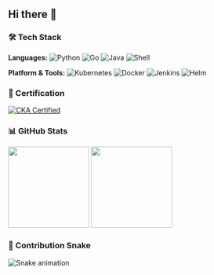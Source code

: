 ## Hi there 👋

### 🛠️ Tech Stack

**Languages:**
![Python](https://img.shields.io/badge/Python-3776AB?style=flat-square&logo=python&logoColor=white)
![Go](https://img.shields.io/badge/Go-00ADD8?style=flat-square&logo=go&logoColor=white)
![Java](https://img.shields.io/badge/Java-ED8B00?style=flat-square&logo=java&logoColor=white)
![Shell](https://img.shields.io/badge/Shell-4EAA25?style=flat-square&logo=gnu-bash&logoColor=white)

**Platform & Tools:**
![Kubernetes](https://img.shields.io/badge/Kubernetes-326CE5?style=flat-square&logo=kubernetes&logoColor=white)
![Docker](https://img.shields.io/badge/Docker-2496ED?style=flat-square&logo=docker&logoColor=white)
![Jenkins](https://img.shields.io/badge/Jenkins-D24939?style=flat-square&logo=jenkins&logoColor=white)
![Helm](https://img.shields.io/badge/Helm-0F1689?style=flat-square&logo=helm&logoColor=white)

### 📜 Certification

[![CKA Certified](https://img.shields.io/badge/CKA-Certified%20Kubernetes%20Administrator-326CE5?style=flat-square&logo=kubernetes&logoColor=white)](https://www.credly.com/users/your-profile)

### 📊 GitHub Stats

<p align="left">
  <img height="165" src="https://github-readme-stats.vercel.app/api?username=carefree666&show_icons=true&theme=default&hide_title=true" />
  <img height="165" src="https://github-readme-stats.vercel.app/api/top-langs/?username=carefree666&layout=compact&theme=default&hide_border=true" />
</p>

### 🎯 Contribution Snake

![Snake animation](https://raw.githubusercontent.com/carefree666/carefree666/output/github-contribution-grid-snake.svg)
